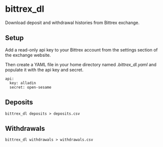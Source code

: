bittrex_dl
==========

Download deposit and withdrawal histories from Bittrex exchange.

Setup
-----
Add a read-only api key to your Bittrex account from the settings
section of the exchange website.

Then create a YAML file in your home directory named *.bittrex_dl.yaml* and
populate it with the api key and secret.

    api:
      key: alladin
      secret: open-sesame

Deposits
--------

    bittrex_dl deposits > deposits.csv

Withdrawals
-----------

    bittrex_dl withdrawals > withdrawals.csv
